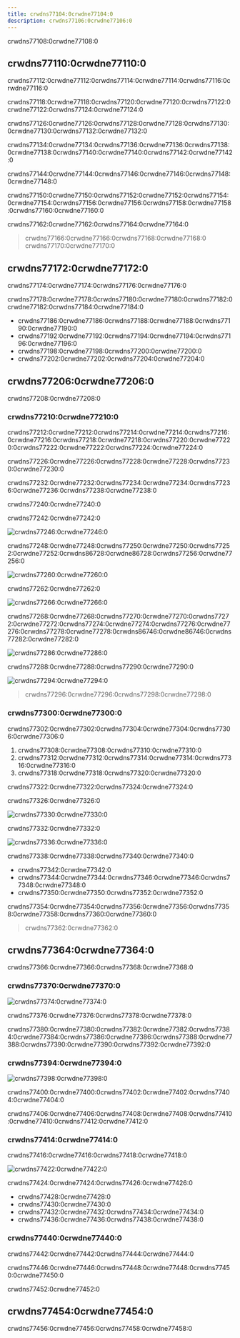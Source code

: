 ```yaml
---
title: crwdns77104:0crwdne77104:0
description: crwdns77106:0crwdne77106:0
---
```


crwdns77108:0crwdne77108:0

<!-- more -->

## crwdns77110:0crwdne77110:0

crwdns77112:0crwdne77112:0crwdns77114:0crwdne77114:0crwdns77116:0crwdne77116:0

crwdns77118:0crwdne77118:0crwdns77120:0crwdne77120:0crwdns77122:0crwdne77122:0crwdns77124:0crwdne77124:0

crwdns77126:0crwdne77126:0crwdns77128:0crwdne77128:0crwdns77130:0crwdne77130:0crwdns77132:0crwdne77132:0

crwdns77134:0crwdne77134:0crwdns77136:0crwdne77136:0crwdns77138:0crwdne77138:0crwdns77140:0crwdne77140:0crwdns77142:0crwdne77142:0

crwdns77144:0crwdne77144:0crwdns77146:0crwdne77146:0crwdns77148:0crwdne77148:0

crwdns77150:0crwdne77150:0crwdns77152:0crwdne77152:0crwdns77154:0crwdne77154:0crwdns77156:0crwdne77156:0crwdns77158:0crwdne77158:0crwdns77160:0crwdne77160:0

crwdns77162:0crwdne77162:0crwdns77164:0crwdne77164:0

> crwdns77166:0crwdne77166:0crwdns77168:0crwdne77168:0 crwdns77170:0crwdne77170:0

## crwdns77172:0crwdne77172:0

crwdns77174:0crwdne77174:0crwdns77176:0crwdne77176:0

crwdns77178:0crwdne77178:0crwdns77180:0crwdne77180:0crwdns77182:0crwdne77182:0crwdns77184:0crwdne77184:0

- crwdns77186:0crwdne77186:0crwdns77188:0crwdne77188:0crwdns77190:0crwdne77190:0
- crwdns77192:0crwdne77192:0crwdns77194:0crwdne77194:0crwdns77196:0crwdne77196:0
- crwdns77198:0crwdne77198:0crwdns77200:0crwdne77200:0
- crwdns77202:0crwdne77202:0crwdns77204:0crwdne77204:0

## crwdns77206:0crwdne77206:0

crwdns77208:0crwdne77208:0

### crwdns77210:0crwdne77210:0

crwdns77212:0crwdne77212:0crwdns77214:0crwdne77214:0crwdns77216:0crwdne77216:0crwdns77218:0crwdne77218:0crwdns77220:0crwdne77220:0crwdns77222:0crwdne77222:0crwdns77224:0crwdne77224:0

crwdns77226:0crwdne77226:0crwdns77228:0crwdne77228:0crwdns77230:0crwdne77230:0

crwdns77232:0crwdne77232:0crwdns77234:0crwdne77234:0crwdns77236:0crwdne77236:0crwdns77238:0crwdne77238:0

crwdns77240:0crwdne77240:0

crwdns77242:0crwdne77242:0

![crwdns77246:0crwdne77246:0](crwdns77244:0crwdne77244:0)

crwdns77248:0crwdne77248:0crwdns77250:0crwdne77250:0crwdns77252:0crwdne77252:0crwdns86728:0crwdne86728:0crwdns77256:0crwdne77256:0

![crwdns77260:0crwdne77260:0](crwdns77258:0crwdne77258:0)

crwdns77262:0crwdne77262:0

![crwdns77266:0crwdne77266:0](crwdns77264:0crwdne77264:0)

crwdns77268:0crwdne77268:0crwdns77270:0crwdne77270:0crwdns77272:0crwdne77272:0crwdns77274:0crwdne77274:0crwdns77276:0crwdne77276:0crwdns77278:0crwdne77278:0crwdns86746:0crwdne86746:0crwdns77282:0crwdne77282:0

![crwdns77286:0crwdne77286:0](crwdns77284:0crwdne77284:0)

crwdns77288:0crwdne77288:0crwdns77290:0crwdne77290:0

![crwdns77294:0crwdne77294:0](crwdns77292:0crwdne77292:0)

> crwdns77296:0crwdne77296:0crwdns77298:0crwdne77298:0

### crwdns77300:0crwdne77300:0

crwdns77302:0crwdne77302:0crwdns77304:0crwdne77304:0crwdns77306:0crwdne77306:0

1. crwdns77308:0crwdne77308:0crwdns77310:0crwdne77310:0
2. crwdns77312:0crwdne77312:0crwdns77314:0crwdne77314:0crwdns77316:0crwdne77316:0
3. crwdns77318:0crwdne77318:0crwdns77320:0crwdne77320:0

crwdns77322:0crwdne77322:0crwdns77324:0crwdne77324:0

crwdns77326:0crwdne77326:0

![crwdns77330:0crwdne77330:0](crwdns77328:0crwdne77328:0)

crwdns77332:0crwdne77332:0

![crwdns77336:0crwdne77336:0](crwdns77334:0crwdne77334:0)

crwdns77338:0crwdne77338:0crwdns77340:0crwdne77340:0

- crwdns77342:0crwdne77342:0
- crwdns77344:0crwdne77344:0crwdns77346:0crwdne77346:0crwdns77348:0crwdne77348:0
- crwdns77350:0crwdne77350:0crwdns77352:0crwdne77352:0

crwdns77354:0crwdne77354:0crwdns77356:0crwdne77356:0crwdns77358:0crwdne77358:0crwdns77360:0crwdne77360:0

> crwdns77362:0crwdne77362:0

## crwdns77364:0crwdne77364:0

crwdns77366:0crwdne77366:0crwdns77368:0crwdne77368:0

### crwdns77370:0crwdne77370:0

![crwdns77374:0crwdne77374:0](crwdns77372:0crwdne77372:0)

crwdns77376:0crwdne77376:0crwdns77378:0crwdne77378:0

crwdns77380:0crwdne77380:0crwdns77382:0crwdne77382:0crwdns77384:0crwdne77384:0crwdns77386:0crwdne77386:0crwdns77388:0crwdne77388:0crwdns77390:0crwdne77390:0crwdns77392:0crwdne77392:0

### crwdns77394:0crwdne77394:0

![crwdns77398:0crwdne77398:0](crwdns77396:0crwdne77396:0)

crwdns77400:0crwdne77400:0crwdns77402:0crwdne77402:0crwdns77404:0crwdne77404:0

crwdns77406:0crwdne77406:0crwdns77408:0crwdne77408:0crwdns77410:0crwdne77410:0crwdns77412:0crwdne77412:0

### crwdns77414:0crwdne77414:0

crwdns77416:0crwdne77416:0crwdns77418:0crwdne77418:0

![crwdns77422:0crwdne77422:0](crwdns77420:0crwdne77420:0)

crwdns77424:0crwdne77424:0crwdns77426:0crwdne77426:0

- crwdns77428:0crwdne77428:0
- crwdns77430:0crwdne77430:0
- crwdns77432:0crwdne77432:0crwdns77434:0crwdne77434:0
- crwdns77436:0crwdne77436:0crwdns77438:0crwdne77438:0

### crwdns77440:0crwdne77440:0

crwdns77442:0crwdne77442:0crwdns77444:0crwdne77444:0

crwdns77446:0crwdne77446:0crwdns77448:0crwdne77448:0crwdns77450:0crwdne77450:0

crwdns77452:0crwdne77452:0

## crwdns77454:0crwdne77454:0

crwdns77456:0crwdne77456:0crwdns77458:0crwdne77458:0
